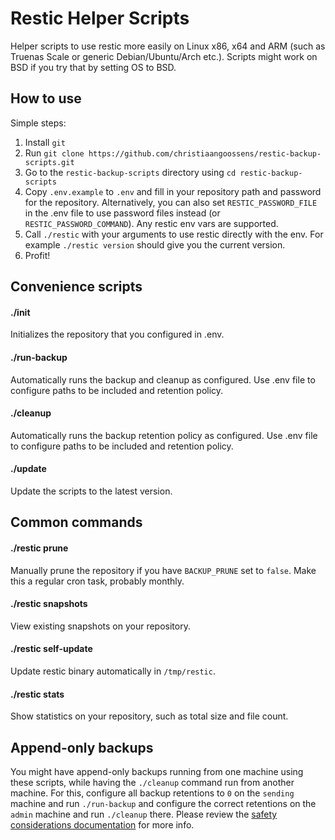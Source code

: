 # Restic Helper Scripts
Helper scripts to use restic more easily on Linux x86, x64 and ARM (such as Truenas Scale or generic Debian/Ubuntu/Arch etc.).
Scripts might work on BSD if you try that by setting OS to BSD.

## How to use
Simple steps:

1. Install `git`
2. Run `git clone https://github.com/christiaangoossens/restic-backup-scripts.git`
3. Go to the `restic-backup-scripts` directory using `cd restic-backup-scripts`
4. Copy `.env.example` to `.env` and fill in your repository path and password for the repository. Alternatively, you can also set `RESTIC_PASSWORD_FILE` in the .env file to use password files instead (or `RESTIC_PASSWORD_COMMAND`). Any restic env vars are supported.
5. Call `./restic` with your arguments to use restic directly with the env. For example `./restic version` should give you the current version.
6. Profit!

## Convenience scripts
#### ./init
Initializes the repository that you configured in .env.

#### ./run-backup
Automatically runs the backup and cleanup as configured. Use .env file to configure paths to be included and retention policy.

#### ./cleanup
Automatically runs the backup retention policy as configured. Use .env file to configure paths to be included and retention policy.

#### ./update
Update the scripts to the latest version.

## Common commands
#### ./restic prune
Manually prune the repository if you have `BACKUP_PRUNE` set to `false`. Make this a regular cron task, probably monthly.

#### ./restic snapshots
View existing snapshots on your repository.

#### ./restic self-update
Update restic binary automatically in `/tmp/restic`.

#### ./restic stats
Show statistics on your repository, such as total size and file count.

## Append-only backups
You might have append-only backups running from one machine using these scripts, while having the `./cleanup` command run from another machine. For this, configure all backup retentions to `0` on the `sending` machine and run `./run-backup` and configure the correct retentions on the `admin` machine and run `./cleanup` there. Please review the [safety considerations documentation](https://github.com/restic/restic/blob/master/doc/060_forget.rst#security-considerations-in-append-only-mode) for more info.